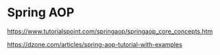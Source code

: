 # Spring AOP




https://www.tutorialspoint.com/springaop/springaop_core_concepts.htm

https://dzone.com/articles/spring-aop-tutorial-with-examples
